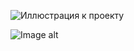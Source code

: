 ![Иллюстрация к проекту](https://github.com/jon/coolproject/raw/master/image/image.png)

![Image alt](https://github.com/zar13st/Qt-OpenGl-TestTask/ProjectIMG.jpg)
